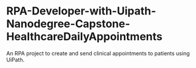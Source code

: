 # RPA-Developer-with-Uipath-Nanodegree-Capstone-HealthcareDailyAppointments
 An RPA project to create and send clinical appointments to patients using UiPath.
